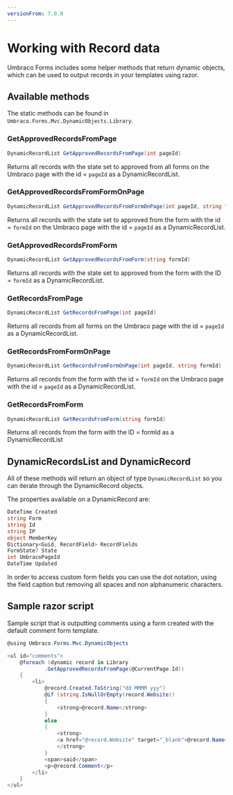 ```yaml
---
versionFrom: 7.0.0
---
```


# Working with Record data

Umbraco Forms includes some helper methods that return dynamic objects, which can be used to output records in your templates using razor.

## Available methods
The static methods can be found in `Umbraco.Forms.Mvc.DynamicObjects.Library`.

### GetApprovedRecordsFromPage

```csharp
DynamicRecordList GetApprovedRecordsFromPage(int pageId)
```

Returns all records with the state set to approved from all forms on the Umbraco page with the id = `pageId` as a DynamicRecordList.

### GetApprovedRecordsFromFormOnPage

```csharp
DynamicRecordList GetApprovedRecordsFromFormOnPage(int pageId, string formId)
```

Returns all records with the state set to approved from the form with the id = `formId` on the Umbraco page with the id = `pageId` as a DynamicRecordList.

### GetApprovedRecordsFromForm

```csharp
DynamicRecordList GetApprovedRecordsFromForm(string formId)
```

Returns all records with the state set to approved from the form with the ID = `formId` as a DynamicRecordList.

### GetRecordsFromPage

```csharp
DynamicRecordList GetRecordsFromPage(int pageId)
```

Returns all records from all forms on the Umbraco page with the id = `pageId` as a DynamicRecordList.

### GetRecordsFromFormOnPage

```csharp
DynamicRecordList GetRecordsFromFormOnPage(int pageId, string formId)
```

Returns all records from the form with the id = `formId` on the Umbraco page with the id = `pageId` as a DynamicRecordList.

### GetRecordsFromForm

```csharp
DynamicRecordList GetRecordsFromForm(string formId)
```

Returns all records from the form with the ID = formId as a DynamicRecordList

## DynamicRecordsList and DynamicRecord

All of these methods will return an object of type `DynamicRecordList` so you can iterate through the DynamicRecord objects.

The properties available on a DynamicRecord are:

```csharp
DateTime Created
string Form
string Id
string IP
object MemberKey
Dictionary<Guid, RecordField> RecordFields
FormState? State
int UmbracoPageId
DateTime Updated
```

In order to access custom form fields you can use the dot notation, using the field caption but removing all spaces and non alphanumeric characters.

## Sample razor script

Sample script that is outputting comments using a form created with the default comment form template.

```csharp
@using Umbraco.Forms.Mvc.DynamicObjects

<ul id="comments">
    @foreach (dynamic record in Library
            .GetApprovedRecordsFromPage(@CurrentPage.Id))
    {
        <li>
            @record.Created.ToString("dd MMMM yyy")
            @if (string.IsNullOrEmpty(record.Website))
            {
                <strong>@record.Name</strong>
            }
            else
            {
                <strong>
                <a href="@record.Website" target="_blank">@record.Name</a>
                </strong>
            }
            <span>said</span>
            <p>@record.Comment</p>
        </li>
    }
</ul>
```
